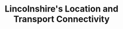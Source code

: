 ---
title: "Lincolnshire's Location and Transport Connectivity"
socialImage: 'https://res.cloudinary.com/lincs/image/upload/lincs-uk-map.png'
sector: location-connectivity
seoDescription: >-
              Lincolnshire benefits from excellent transport connections - within the county, with the rest of the UK, and internationally.
ctaarrowclrdark: '#80244e'             
ctaarrowclrlight: '#dd898e'             
hero:
  display: true
  heading: "Lincolnshire's Location and Transport Connectivity"
  blurb: >-
         Lincolnshire benefits from excellent transport connections - within the county, with the rest of the UK, and internationally.

         For investing businesses, Lincolnshire’s strategic location in England’s East Midlands enables fast, efficient access to UK and international markets - for people and freight, and by road, rail, air and sea.
  heroImg: 'https://res.cloudinary.com/lincs/image/upload/map-uk.jpg'

connectivitymap:
  display: true
  heading: "Map of Lincolnshire's connectivity"
  connectivitymap: 'https://res.cloudinary.com/lincs/image/upload/connect-map.png'
  keyheading: Key
  keyitems:
   - icon: 'https://res.cloudinary.com/lincs/image/upload/airport-icon.svg'
     title: 'Airports'
   - icon: 'https://res.cloudinary.com/lincs/image/upload/port-icon.svg'
     title: 'Ports'
   - icon: 'https://res.cloudinary.com/lincs/image/upload/green-icon.svg'
     title: 'Lincolnshire'
hgvdrivetimesmap:
  display: true
  heading: "Map of Lincolnshire's HGV Drive Times "
  drivetimesmap: 'https://res.cloudinary.com/lincs/image/upload/uk-map.png'
  keyheading: HGV Drive Times
  keyheadingextra: From Lincoln
  keyitems:
   - icon: 'https://res.cloudinary.com/lincs/image/upload/red-icon.svg'
     title: 'Lincolnshire'
     titleextra: ''
   - icon: 'https://res.cloudinary.com/lincs/image/upload/pink-icon.svg'
     title: '3 hour HGV'
     titleextra: ''
   - icon: 'https://res.cloudinary.com/lincs/image/upload/light-blue-icon.svg'
     title: '4.5 hour HGV'
     titleextra: 1 Driver Shift

multimodal:
  display: true
  modality:
   - by: By road
     icon: https://res.cloudinary.com/lincs/image/upload/truck-icon.svg
     text: >-
          From Lincolnshire, the major conurbations of the Midlands and North of England can be reached within 2 ½ hours, and London within 2 ¾ hours. More than 75% of the UK’s population can be reached within around 3 ½ hours’ drive time.
   - by: By rail
     icon: https://res.cloudinary.com/lincs/image/upload/train-icon.svg
     text: >-
          The UK’s major cities are easily accessible by rail from Lincolnshire. From Lincoln, London can be reached within 2 hours, and Manchester within 2 1/4 hours. From Grantham, in the south of the region, London can be reached in just over 1 hour.
   - by: By air
     icon: https://res.cloudinary.com/lincs/image/upload/plane-icon.svg
     text: >-
          Within Lincolnshire, Humberside Airport offers frequent ‘hub-feeder’ services to Amsterdam Schiphol (AMS), with connections to 800 global destinations with KLM and SkyTeam partners. Airports accessible within 2 hours’ drive time include Birmingham, East Midlands, and Leeds-Bradford.
   - by: By sea
     icon: https://res.cloudinary.com/lincs/image/upload/ship-icon.svg
     text: >-
          The ports of Immingham and Grimsby are the UK’s largest by tonnage, offering deep water facilities, frequent lo-lo (container) and ro-ro services to European ports, and deep-sea feeder services for global market access. The Port of Boston serves UK destinations for containers and bulk foods.                                       
sectorCTA:
  display: true
  bgcolor: dark
  headingcolor: light
  buttoncolor: '#e75a13'
  buttonhover: '#af0000'
  image: https://res.cloudinary.com/lincs/image/upload/brochure-form.png
  heading: Get the data on Lincolnshire as a location for your business
  lead: >-
     Lincolnshire’s sector-focused Business Location Guides provide essential information and data for companies researching and evaluating Lincolnshire as a potential investment location. Insights include:                                       
  brochurecontents:
    - highlight: The market opportunity
    - highlight: Industry clusters
    - highlight: Research & technology
    - highlight: Workforce, education & skills
    - highlight: Sites and properties
    - highlight: UK and global market access
    - highlight: Location & sector data sets
    - highlight: Support for investing businesses
  contentscolour: 'text-white'
  formhandler: multibrochurestep1
  hiddenformfields:
     - field: brochure
       value: multiple  
     - field: page
       value: location-and-connectivity
     - field: cc
       value: dklongley@clarity-strategies   
  footerimg: https://res.cloudinary.com/lincs/image/upload/red-half-grad.png
layout: location-and-connectivity
---